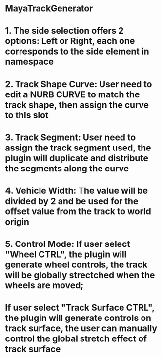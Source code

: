 # MayaTrackGenerator

# 1. The side selection offers 2 options: Left or Right, each one corresponds to the side element in namespace
# 2. Track Shape Curve: User need to edit a NURB CURVE to match the track shape, then assign the curve to this slot
# 3. Track Segment: User need to assign the track segment used, the plugin will duplicate and distribute the segments along the curve
# 4. Vehicle Width: The value will be divided by 2 and be used for the offset value from the track to world origin
# 5. Control Mode: If user select "Wheel CTRL", the plugin will generate wheel controls, the track will be globally strectched when the wheels are moved; 
# If user select "Track Surface CTRL", the plugin will generate controls on track surface, the user can manually control the global stretch effect of track surface
